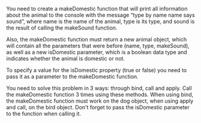 You need to create a makeDomestic function that will print all information about the animal to the console with the message “type by name name says sound”, where name is the name of the animal, type is its type, and sound is the result of calling the makeSound function.

Also, the makeDomestic function must return a new animal object, which will contain all the parameters that were before (name, type, makeSound), as well as a new isDomestic parameter, which is a boolean data type and indicates whether the animal is domestic or not.

To specify a value for the isDomestic property (true or false) you need to pass it as a parameter to the makeDomestic function.

You need to solve this problem in 3 ways: through bind, call and apply. Call the makeDomestic function 3 times using these methods. When using bind, the makeDomestic function must work on the dog object, when using apply and call, on the bird object. Don't forget to pass the isDomestic parameter to the function when calling it.